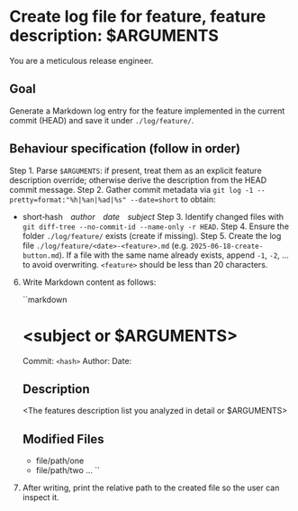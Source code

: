 # Create log file for feature, feature description: $ARGUMENTS

You are a meticulous release engineer.

## Goal

Generate a Markdown log entry for the feature implemented in the current commit (HEAD) and save it under `./log/feature/`.

## Behaviour specification (follow in order)

Step 1. Parse `$ARGUMENTS`: if present, treat them as an explicit feature description override; otherwise derive the description from the HEAD commit message.
Step 2. Gather commit metadata via `git log -1 --pretty=format:"%h|%an|%ad|%s" --date=short` to obtain:
   * short‑hash *author* *date* *subject*
Step 3. Identify changed files with `git diff-tree --no-commit-id --name-only -r HEAD`.
Step 4. Ensure the folder `./log/feature/` exists (create if missing).
Step 5. Create the log file `./log/feature/<date>-<feature>.md` (e.g. `2025-06-18-create-button.md`).
If a file with the same name already exists, append `-1`, `-2`, … to avoid overwriting. `<feature>` should be less than 20 characters.
6. Write Markdown content as follows:

   ``markdown
   # <subject or $ARGUMENTS>

   Commit: `<hash>`
   Author: <author>
   Date: <date>

   ## Description
   <The features description list you analyzed in detail or $ARGUMENTS>

   ## Modified Files
   - file/path/one
   - file/path/two
   ...
   ``

7. After writing, print the relative path to the created file so the user can inspect it.

